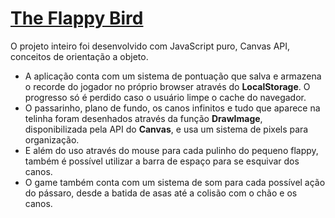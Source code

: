 # [The Flappy Bird](https://flappy-bird-game.vercel.app/)

O projeto inteiro foi desenvolvido com JavaScript puro, Canvas API, conceitos de orientação a objeto.

* A aplicação conta com um sistema de pontuação que salva e armazena o recorde do jogador no próprio browser através do **LocalStorage**. O progresso só é       perdido caso o usuário limpe o cache do navegador.
* O passarinho, plano de fundo, os canos infinitos e tudo que aparece na telinha foram desenhados através da função **DrawImage**, disponibilizada pela API do **Canvas**, e usa um sistema de pixels para organização.
* E além do uso através do mouse para cada pulinho do pequeno flappy, também é possível utilizar a barra de espaço para se esquivar dos canos.
* O game também conta com um sistema de som para cada possível ação do pássaro, desde a batida de asas até a colisão com o chão e os canos.
